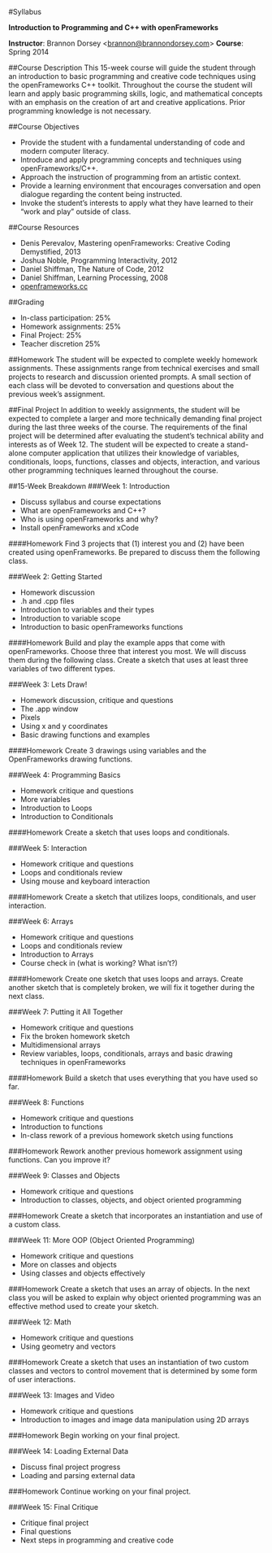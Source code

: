 #Syllabus__Introduction to Programming and C++ with openFrameworks____Instructor__: Brannon Dorsey <<brannon@brannondorsey.com>>__Course__: Spring 2014##Course DescriptionThis 15-week course will guide the student through an introduction to basic programming and creative code techniques using the openFrameworks C++ toolkit. Throughout the course the student will learn and apply basic programming skills, logic, and mathematical concepts with an emphasis on the creation of art and creative applications. Prior programming knowledge is not necessary. ##Course Objectives- Provide the student with a fundamental understanding of code and modern computer literacy.- Introduce and apply programming concepts and techniques using openFrameworks/C++.- Approach the instruction of programming from an artistic context.- Provide a learning environment that encourages conversation and open dialogue regarding the content being instructed.- Invoke the student’s interests to apply what they have learned to their “work and play” outside of class. ##Course Resources- Denis Perevalov, Mastering openFrameworks: Creative Coding Demystified, 2013- Joshua Noble, Programming Interactivity, 2012- Daniel Shiffman, The Nature of Code, 2012- Daniel Shiffman, Learning Processing, 2008- [openframeworks.cc](http://openframeworks.cc)##Grading- In-class participation:  25%- Homework assignments: 25%- Final Project: 25%- Teacher discretion 25%##Homework The student will be expected to complete weekly homework assignments. These assignments range from technical exercises and small projects to research and discussion oriented prompts. A small section of each class will be devoted to conversation and questions about the previous week’s assignment.##Final ProjectIn addition to weekly assignments, the student will be expected to complete a larger and more technically demanding final project during the last three weeks of the course. The requirements of the final project will be determined after evaluating the student’s technical ability and interests as of Week 12. The student will be expected to create a stand-alone computer application that utilizes their knowledge of variables, conditionals, loops, functions, classes and objects, interaction, and various other programming techniques learned throughout the course.##15-Week Breakdown###Week 1: Introduction- Discuss syllabus and course expectations- What are openFrameworks and C++?- Who is using openFrameworks and why?- Install openFrameworks and xCode####HomeworkFind 3 projects that (1) interest you and (2) have been created using openFrameworks. Be prepared to discuss them the following class.###Week 2: Getting Started- Homework discussion- .h and .cpp files- Introduction to variables and their types- Introduction to variable scope- Introduction to basic openFrameworks functions####HomeworkBuild and play the example apps that come with openFrameworks. Choose three that interest you most. We will discuss them during the following class. Create a sketch that uses at least three variables of two different types. ###Week 3: Lets Draw!- Homework discussion, critique and questions- The .app window- Pixels- Using x and y coordinates- Basic drawing functions and examples####HomeworkCreate 3 drawings using variables and the OpenFrameworks drawing functions.###Week 4: Programming Basics- Homework critique and questions- More variables- Introduction to Loops- Introduction to Conditionals####HomeworkCreate a sketch that uses loops and conditionals.###Week 5: Interaction- Homework critique and questions- Loops and conditionals review- Using mouse and keyboard interaction####HomeworkCreate a sketch that utilizes loops, conditionals, and user interaction.###Week 6: Arrays- Homework critique and questions- Loops and conditionals review- Introduction to Arrays- Course check in (what is working? What isn’t?)####HomeworkCreate one sketch that uses loops and arrays. Create another sketch that is completely broken, we will fix it together during the next class.###Week 7: Putting it All Together- Homework critique and questions- Fix the broken homework sketch- Multidimensional arrays - Review variables, loops, conditionals, arrays and basic drawing techniques in openFrameworks####HomeworkBuild a sketch that uses everything that you have used so far.###Week 8: Functions- Homework critique and questions- Introduction to functions- In-class rework of a previous homework sketch using functions###HomeworkRework another previous homework assignment using functions. Can you improve it?###Week 9: Classes and Objects- Homework critique and questions- Introduction to classes, objects, and object oriented programming###HomeworkCreate a sketch that incorporates an instantiation and use of a custom class.###Week 11: More OOP (Object Oriented Programming)- Homework critique and questions- More on classes and objects- Using classes and objects effectively###HomeworkCreate a sketch that uses an array of objects. In the next class you will be asked to explain why object oriented programming was an effective method used to create your sketch.###Week 12: Math- Homework critique and questions- Using geometry and vectors###HomeworkCreate a sketch that uses an instantiation of two custom classes and vectors to control movement that is determined by some form of user interactions.###Week 13: Images and Video- Homework critique and questions- Introduction to images and image data manipulation using 2D arrays###HomeworkBegin working on your final project.###Week 14: Loading External Data- Discuss final project progress- Loading and parsing external data###HomeworkContinue working on your final project.###Week 15: Final Critique- Critique final project- Final questions- Next steps in programming and creative code